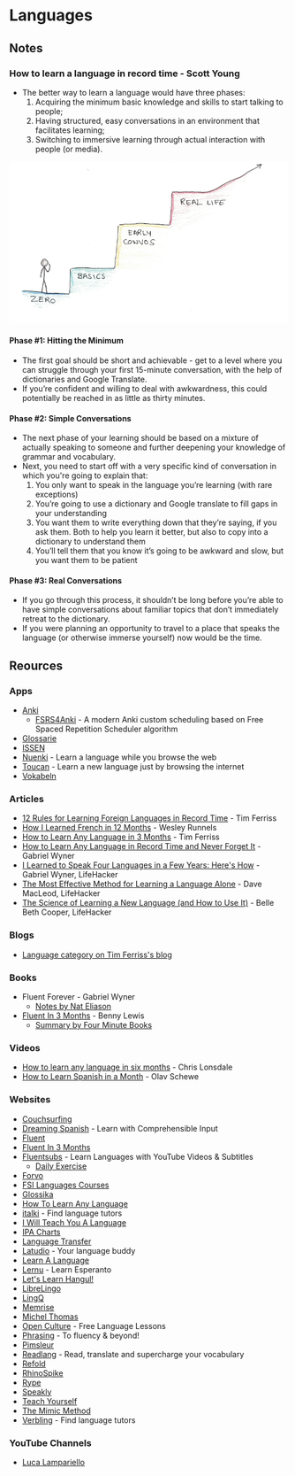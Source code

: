 # Languages

## Notes

### How to learn a language in record time - Scott Young

* The better way to learn a language would have three phases:
  1. Acquiring the minimum basic knowledge and skills to start talking to people;
  2. Having structured, easy conversations in an environment that facilitates learning;
  3. Switching to immersive learning through actual interaction with people (or media).

![](../../../.gitbook/assets/learn-language.png)

#### Phase #1: Hitting the Minimum

* The first goal should be short and achievable - get to a level where you can struggle through your first 15-minute conversation, with the help of dictionaries and Google Translate.
* If you’re confident and willing to deal with awkwardness, this could potentially be reached in as little as thirty minutes.

#### Phase #2: Simple Conversations

* The next phase of your learning should be based on a mixture of actually speaking to someone and further deepening your knowledge of grammar and vocabulary.
* Next, you need to start off with a very specific kind of conversation in which you're going to explain that:
  1. You only want to speak in the language you’re learning (with rare exceptions)
  2. You’re going to use a dictionary and Google translate to fill gaps in your understanding
  3. You want them to write everything down that they’re saying, if you ask them. Both to help you learn it better, but also to copy into a dictionary to understand them
  4. You’ll tell them that you know it’s going to be awkward and slow, but you want them to be patient

#### Phase #3: Real Conversations

* If you go through this process, it shouldn’t be long before you’re able to have simple conversations about familiar topics that don’t immediately retreat to the dictionary.
* If you were planning an opportunity to travel to a place that speaks the language (or otherwise immerse yourself) now would be the time.

## Reources

### Apps

* [Anki](https://apps.ankiweb.net/)
  * [FSRS4Anki](https://github.com/open-spaced-repetition/fsrs4anki) - A modern Anki custom scheduling based on Free Spaced Repetition Scheduler algorithm
* [Glossarie](https://glossarie.app/)
* [ISSEN](https://www.issen.com/)
* [Nuenki](https://nuenki.app/) - Learn a language while you browse the web
* [Toucan](https://jointoucan.com/) - Learn a new language just by browsing the internet
* [Vokabeln](https://vokabeln.io/)

### Articles

* [12 Rules for Learning Foreign Languages in Record Time](https://tim.blog/2014/03/21/how-to-learn-a-foreign-language-2/) - Tim Ferriss
* [How I Learned French in 12 Months](https://runwes.com/2020/02/11/howilearnedfrench.html) - Wesley Runnels
* [How to Learn Any Language in 3 Months](https://tim.blog/2009/01/20/learning-language/) - Tim Ferriss
* [How to Learn Any Language in Record Time and Never Forget It](https://tim.blog/2014/07/16/how-to-learn-any-language-in-record-time-and-never-forget-it/) - Gabriel Wyner
* [I Learned to Speak Four Languages in a Few Years: Here's How](https://lifehacker.com/i-learned-to-speak-four-languages-in-a-few-years-heres-5903288) - Gabriel Wyner, LifeHacker
* [The Most Effective Method for Learning a Language Alone](https://lifehacker.com/the-most-effective-method-for-learning-a-language-alone-5839401) - Dave MacLeod, LifeHacker
* [The Science of Learning a New Language (and How to Use It)](https://lifehacker.com/the-science-of-learning-a-new-language-and-how-to-use-1579130048) - Belle Beth Cooper, LifeHacker

### Blogs

* [Language category on Tim Ferriss's blog](https://tim.blog/category/language/)

### Books

* Fluent Forever - Gabriel Wyner
  * [Notes by Nat Eliason](https://www.nateliason.com/notes/fluent-forever-gabriel-weinberg)
* [Fluent In 3 Months](https://www.fluentin3months.com/) - Benny Lewis
  * [Summary by Four Minute Books](https://fourminutebooks.com/fluent-in-3-months-summary/)

### Videos

* [How to learn any language in six months](https://www.youtube.com/watch?v=d0yGdNEWdn0) - Chris Lonsdale
* [How to Learn Spanish in a Month](https://www.youtube.com/watch?v=aZke6Va7kJU) - Olav Schewe

### Websites

* [Couchsurfing](https://www.couchsurfing.com/)
* [Dreaming Spanish](https://www.dreamingspanish.com/) - Learn with Comprehensible Input
* [Fluent](https://fluent.im/)
* [Fluent In 3 Months](https://www.fluentin3months.com/)
* [Fluentsubs](https://fluentsubs.com/) - Learn Languages with YouTube Videos & Subtitles
  * [Daily Exercise](https://app.fluentsubs.com/exercises/daily)
* [Forvo](https://forvo.com/)
* [FSI Languages Courses](https://fsi-languages.yojik.eu/languages/oldfsi/index.html)
* [Glossika](https://ai.glossika.com/)
* [How To Learn Any Language](http://how-to-learn-any-language.com/e/index.html)
* [italki](https://www.italki.com/) - Find language tutors
* [I Will Teach You A Language](https://iwillteachyoualanguage.com/)
* [IPA Charts](https://www.yorku.ca/earmstro/ipa/index.html)
* [Language Transfer](https://www.languagetransfer.org/)
* [Latudio](https://www.latudio.com/) - Your language buddy
* [Learn A Language](https://www.learnalanguage.com/)
* [Lernu](https://lernu.net/it) - Learn Esperanto
* [Let's Learn Hangul!](http://letslearnhangul.com/)
* [LibreLingo](https://librelingo.app/)
* [LingQ](https://www.lingq.com/en/)
* [Memrise](https://www.memrise.com/)
* [Michel Thomas](https://michelthomas.com/)
* [Open Culture](https://www.openculture.com/freelanguagelessons) - Free Language Lessons
* [Phrasing](https://phrasing.app/) - To fluency & beyond!
* [Pimsleur](https://www.pimsleur.com/)
* [Readlang](https://readlang.com/) - Read, translate and supercharge your vocabulary
* [Refold](https://refold.la/)
* [RhinoSpike](https://rhinospike.com/)
* [Rype](https://www.rypeapp.com/)
* [Speakly](https://speakly.me/en)
* [Teach Yourself](https://uk.teachyourself.com/)
* [The Mimic Method](https://www.mimicmethod.com/)
* [Verbling](https://www.verbling.com/it) - Find language tutors

### YouTube Channels

* [Luca Lampariello](https://www.youtube.com/c/LucaLampariello/videos)
